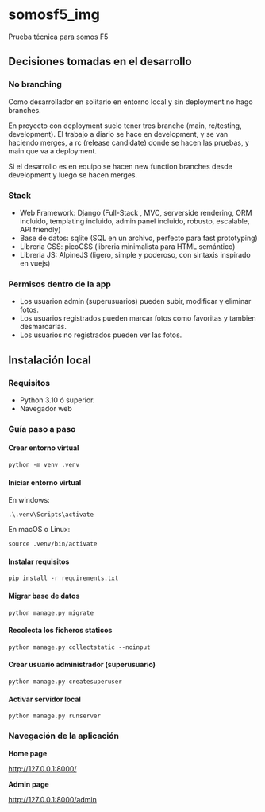 # somosf5_img

Prueba técnica para somos F5

## Decisiones tomadas en el desarrollo

### No branching

Como desarrollador en solitario en entorno local y sin deployment no hago branches.  

En proyecto con deployment suelo tener tres branche (main, rc/testing, development).  El trabajo a diario se hace en development, y se van haciendo merges, a rc (release candidate) donde se hacen las pruebas, y main que va a deployment.

Si el desarrollo es en equipo se hacen new function branches desde development y luego se hacen merges.

### Stack

- Web Framework: Django (Full-Stack , MVC, serverside rendering, ORM incluido, templating incluido, admin panel incluido, robusto, escalable, API friendly)
- Base de datos: sqlite (SQL en un archivo, perfecto para fast prototyping)
- Libreria CSS: picoCSS (libreria minimalista para HTML semántico)
- Libreria JS: AlpineJS (ligero, simple y poderoso, con sintaxis inspirado en vuejs)

### Permisos dentro de la app

- Los usuarion admin (superusuarios) pueden subir, modificar y eliminar fotos.
- Los usuarios registrados pueden marcar fotos como favoritas y tambien desmarcarlas.
- Los usuarios no registrados pueden ver las fotos.

## Instalación local

### Requisitos

- Python 3.10 ó superior.
- Navegador web

### Guía paso a paso

#### Crear entorno virtual

```terminal
python -m venv .venv
```

#### Iniciar entorno virtual

En windows:

```terminal
.\.venv\Scripts\activate
```

En macOS o Linux:

```terminal
source .venv/bin/activate
```

#### Instalar requisitos

```terminal
pip install -r requirements.txt
```

#### Migrar base de datos

```terminal
python manage.py migrate
```

#### Recolecta los ficheros staticos

```terminal
python manage.py collectstatic --noinput
```

#### Crear usuario administrador (superusuario)

```terminal
python manage.py createsuperuser
```

#### Activar servidor local

```terminal
python manage.py runserver
```

### Navegación de la aplicación

**Home page**

http://127.0.0.1:8000/ 

**Admin page**

http://127.0.0.1:8000/admin